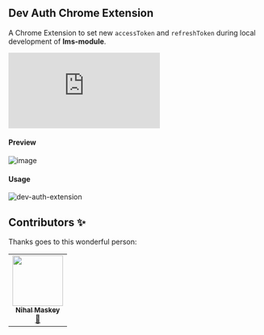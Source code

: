 ## Dev Auth Chrome Extension

A Chrome Extension to set new `accessToken` and `refreshToken` during local development of **lms-module**.

![shields.io](https://blsonepal.com/shields.php?)

#### Preview

![image](https://user-images.githubusercontent.com/25634165/115243163-5885a880-a142-11eb-8649-c61ecae6f28a.png)

#### Usage

![dev-auth-extension](https://user-images.githubusercontent.com/25634165/114313756-843bd980-9b17-11eb-9412-87ffbd5b0c50.gif)

## Contributors ✨

Thanks goes to this wonderful person:

<table>
  <tr>
    <td align="center"><a href="https://github.com/maskeynihal"><img src="https://avatars.githubusercontent.com/u/26411488?v=4" width="100px;" alt=""/><br /><sub><b>Nihal Maskey</b></sub></a><br /><a href="https://github.com/kritish-dhaubanjar/dev-auth-chrome-extension/commits?author=maskeynihal" title="Commits">📖</a></td>
  </tr>
</table>
